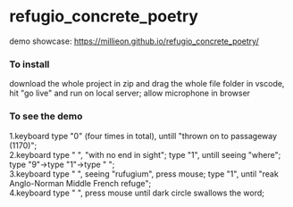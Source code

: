 # refugio_concrete_poetry
 
demo showcase: https://millieon.github.io/refugio_concrete_poetry/

### To install
download the whole project in zip and drag the whole file folder in vscode, hit "go live" and run on local server;
allow microphone in browser
### To see the demo


1.keyboard type "0" (four times in total), untill "thrown on to passageway (1170)";<br />
2.keyboard type " ", "with no end in sight"; 
type "1", untill seeing "where";<br />
type "9"->type "1"->type " ";<br />
3.keyboard type " ", seeing "rufugium", press mouse;
type "1", until "reak Anglo-Norman Middle French refuge";<br />
4.keyboard type " ", press mouse until dark circle swallows the word;


